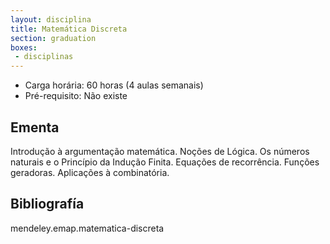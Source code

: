 ```yaml
---
layout: disciplina
title: Matemática Discreta
section: graduation
boxes: 
 - disciplinas
---
```


- Carga horária: 60 horas (4 aulas semanais)
- Pré-requisito: Não existe

## Ementa

Introdução à argumentação matemática. Noções de Lógica. Os números
naturais e o Princípio da Indução Finita. Equações de recorrência.
Funções geradoras. Aplicações à combinatória.

## Bibliografía

mendeley.emap.matematica-discreta 

